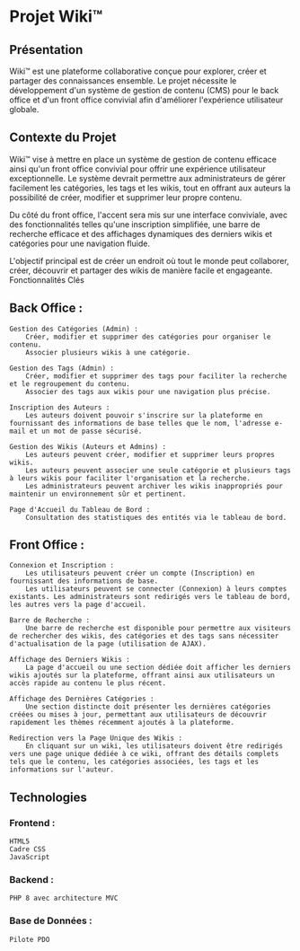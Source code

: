 # Projet Wiki™
## Présentation

Wiki™ est une plateforme collaborative conçue pour explorer, créer et partager des connaissances ensemble. Le projet nécessite le développement d'un système de gestion de contenu (CMS) pour le back office et d'un front office convivial afin d'améliorer l'expérience utilisateur globale.

## Contexte du Projet

Wiki™ vise à mettre en place un système de gestion de contenu efficace ainsi qu'un front office convivial pour offrir une expérience utilisateur exceptionnelle. Le système devrait permettre aux administrateurs de gérer facilement les catégories, les tags et les wikis, tout en offrant aux auteurs la possibilité de créer, modifier et supprimer leur propre contenu.

Du côté du front office, l'accent sera mis sur une interface conviviale, avec des fonctionnalités telles qu'une inscription simplifiée, une barre de recherche efficace et des affichages dynamiques des derniers wikis et catégories pour une navigation fluide.

L'objectif principal est de créer un endroit où tout le monde peut collaborer, créer, découvrir et partager des wikis de manière facile et engageante.
Fonctionnalités Clés
## Back Office :

    Gestion des Catégories (Admin) :
        Créer, modifier et supprimer des catégories pour organiser le contenu.
        Associer plusieurs wikis à une catégorie.

    Gestion des Tags (Admin) :
        Créer, modifier et supprimer des tags pour faciliter la recherche et le regroupement du contenu.
        Associer des tags aux wikis pour une navigation plus précise.

    Inscription des Auteurs :
        Les auteurs doivent pouvoir s'inscrire sur la plateforme en fournissant des informations de base telles que le nom, l'adresse e-mail et un mot de passe sécurisé.

    Gestion des Wikis (Auteurs et Admins) :
        Les auteurs peuvent créer, modifier et supprimer leurs propres wikis.
        Les auteurs peuvent associer une seule catégorie et plusieurs tags à leurs wikis pour faciliter l'organisation et la recherche.
        Les administrateurs peuvent archiver les wikis inappropriés pour maintenir un environnement sûr et pertinent.

    Page d'Accueil du Tableau de Bord :
        Consultation des statistiques des entités via le tableau de bord.

## Front Office :

    Connexion et Inscription :
        Les utilisateurs peuvent créer un compte (Inscription) en fournissant des informations de base.
        Les utilisateurs peuvent se connecter (Connexion) à leurs comptes existants. Les administrateurs sont redirigés vers le tableau de bord, les autres vers la page d'accueil.

    Barre de Recherche :
        Une barre de recherche est disponible pour permettre aux visiteurs de rechercher des wikis, des catégories et des tags sans nécessiter d'actualisation de la page (utilisation de AJAX).

    Affichage des Derniers Wikis :
        La page d'accueil ou une section dédiée doit afficher les derniers wikis ajoutés sur la plateforme, offrant ainsi aux utilisateurs un accès rapide au contenu le plus récent.

    Affichage des Dernières Catégories :
        Une section distincte doit présenter les dernières catégories créées ou mises à jour, permettant aux utilisateurs de découvrir rapidement les thèmes récemment ajoutés à la plateforme.

    Redirection vers la Page Unique des Wikis :
        En cliquant sur un wiki, les utilisateurs doivent être redirigés vers une page unique dédiée à ce wiki, offrant des détails complets tels que le contenu, les catégories associées, les tags et les informations sur l'auteur.

## Technologies
### Frontend :

    HTML5
    Cadre CSS
    JavaScript

### Backend :

    PHP 8 avec architecture MVC

### Base de Données :

    Pilote PDO